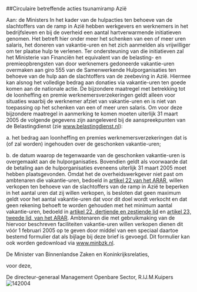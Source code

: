 <meta http-equiv='Content-Type' content='text/html; charset=utf-8' />

##Circulaire betreffende acties tsunamiramp Azië

Aan: de Ministers     In het kader van de hulpacties ten behoeve van de slachtoffers van de ramp in Azië hebben werkgevers en werknemers in het bedrijfsleven en bij de overheid een aantal hartverwarmende initiatieven genomen. Het betreft hier onder meer het schenken van een of meer uren salaris, het doneren van vakantie-uren en het zich aanmelden als vrijwilliger om ter plaatse hulp te verlenen. Ter ondersteuning van die initiatieven zal het Ministerie van Financiën het equivalent van de belasting- en premieopbrengsten van door werknemers gedoneerde vakantie-uren overmaken aan giro 555 van de Samenwerkende Hulporganisaties ten behoeve van de hulp aan de slachtoffers van de zeebeving in Azië. Hiermee kan alsnog het volledige bedrag aan donaties via vakantie-uren ten goede komen aan de nationale actie. De bijzondere maatregel met betrekking tot de loonheffing en premie werknemersverzekeringen geldt alleen voor situaties waarbij de werknemer afziet van vakantie-uren en is niet van toepassing op het schenken van een of meer uren salaris. Om voor deze bijzondere maatregel in aanmerking te komen moeten uiterlijk 31 maart 2005 de volgende gegevens zijn aangeleverd bij de aanspreekpunten van de Belastingdienst (zie www.belastingdienst.nl): 

a. het bedrag aan loonheffing en premies werknemersverzekeringen dat is (of zal worden) ingehouden over de geschonken vakantie-uren;  

b. de datum waarop de tegenwaarde van de geschonken vakantie-uren is overgemaakt aan de hulporganisaties.   Bovendien geldt als voorwaarde dat de betaling aan de hulporganisaties eveneens uiterlijk 31 maart 2005 moet hebben plaatsgevonden. Omdat het de overheidswerkgever niet past om ambtenaren die vakantie-uren, bedoeld in [artikel 22 van het ARAR](../../../../../../../AMvB/algemeen/rijksambtenarenreglement/BWBR0001950/README.md), willen verkopen ten behoeve van de slachtoffers van de ramp in Azië te beperken in het aantal uren dat zij willen verkopen, is besloten dat geen maximum geldt voor het aantal vakantie-uren dat voor dit doel wordt verkocht en dat geen rekening behoeft te worden gehouden met het minimum aantal vakantie-uren, bedoeld in [artikel 22, dertiende en zestiende lid](../../../../../../../AMvB/algemeen/rijksambtenarenreglement/BWBR0001950/README.md) en [artikel 23, tweede lid, van het ARAR](../../../../../../../AMvB/algemeen/rijksambtenarenreglement/BWBR0001950/README.md). Ambtenaren die met gebruikmaking van de hiervoor beschreven faciliteiten vakantie-uren willen verkopen dienen dit vóór 1 februari 2005 op te geven door middel van een speciaal daartoe bestemd formulier dat als bijlage bij deze brief is gevoegd. Dit formulier kan ook worden gedownload via www.minbzk.nl.    

De 
Minister van Binnenlandse Zaken en Koninkrijksrelaties, 

voor deze,  

De 
directeur-generaal Management Openbare Sector, 
R.IJ.M.Kuipers  
![142004](http://wetten.overheid.nl/Illustration/142004)

